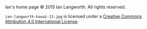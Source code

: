 Ian's home page © 2015 Ian Langworth. All rights reserved.

`ian-langworth-kauai-13.jpg` is licensed under a <a rel="license" href="http://creativecommons.org/licenses/by/4.0/">Creative Commons Attribution 4.0 International License</a>.

